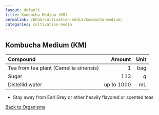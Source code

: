 ```yaml
---
layout: default
title: Kombucha Medium (KM)
permalink: /bha5/cultivation-media/kombucha-medium/
categories: cultivation-media
---
```


## Kombucha Medium (KM)

|Compound| Amount | Unit |
|:-------|-------:|-----:|
|Tea from tea plant (Camellia sinensis)|1|bag|
|Sugar|113|g|
|Distellid water|up to 1000|mL|

* Stay away from Earl Grey or other heavily flavored or scented teas

[Back to Organisms](/bha4/organisms/)
